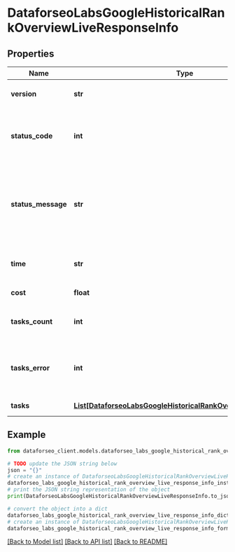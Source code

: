 # DataforseoLabsGoogleHistoricalRankOverviewLiveResponseInfo


## Properties

Name | Type | Description | Notes
------------ | ------------- | ------------- | -------------
**version** | **str** | the current version of the API | [optional] 
**status_code** | **int** | general status code you can find the full list of the response codes here | [optional] 
**status_message** | **str** | general informational message you can find the full list of general informational messages here | [optional] 
**time** | **str** | total execution time, seconds | [optional] 
**cost** | **float** | total tasks cost, USD | [optional] 
**tasks_count** | **int** | the number of tasks in the tasks array | [optional] 
**tasks_error** | **int** | the number of tasks in the tasks array returned with an error | [optional] 
**tasks** | [**List[DataforseoLabsGoogleHistoricalRankOverviewLiveTaskInfo]**](DataforseoLabsGoogleHistoricalRankOverviewLiveTaskInfo.md) | array of tasks | [optional] 

## Example

```python
from dataforseo_client.models.dataforseo_labs_google_historical_rank_overview_live_response_info import DataforseoLabsGoogleHistoricalRankOverviewLiveResponseInfo

# TODO update the JSON string below
json = "{}"
# create an instance of DataforseoLabsGoogleHistoricalRankOverviewLiveResponseInfo from a JSON string
dataforseo_labs_google_historical_rank_overview_live_response_info_instance = DataforseoLabsGoogleHistoricalRankOverviewLiveResponseInfo.from_json(json)
# print the JSON string representation of the object
print(DataforseoLabsGoogleHistoricalRankOverviewLiveResponseInfo.to_json())

# convert the object into a dict
dataforseo_labs_google_historical_rank_overview_live_response_info_dict = dataforseo_labs_google_historical_rank_overview_live_response_info_instance.to_dict()
# create an instance of DataforseoLabsGoogleHistoricalRankOverviewLiveResponseInfo from a dict
dataforseo_labs_google_historical_rank_overview_live_response_info_form_dict = dataforseo_labs_google_historical_rank_overview_live_response_info.from_dict(dataforseo_labs_google_historical_rank_overview_live_response_info_dict)
```
[[Back to Model list]](../README.md#documentation-for-models) [[Back to API list]](../README.md#documentation-for-api-endpoints) [[Back to README]](../README.md)



